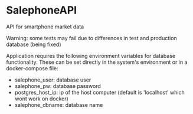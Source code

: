 # SalephoneAPI
API for smartphone market data


Warning: some tests may fail due to differences in test and production database (being fixed)

Application requires the following environment variables for database functionality. These can be set directly in the 
system's environment or in a docker-compose file:
- salephone_user: database user
- salephone_pw: database password
- postgres_host_ip: ip of the host computer (default is 'localhost' which wont work on docker)
- salephone_dbname: database name